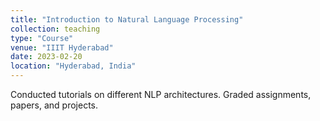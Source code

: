 ```yaml
---
title: "Introduction to Natural Language Processing"
collection: teaching
type: "Course"
venue: "IIIT Hyderabad"
date: 2023-02-20
location: "Hyderabad, India"
---
```


Conducted tutorials on different NLP architectures. Graded assignments, papers, and projects.
